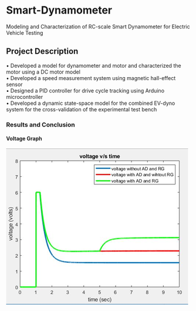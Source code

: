 # Smart-Dynamometer
Modeling and Characterization of RC-scale Smart Dynamometer for Electric Vehicle Testing

## Project Description
•	Developed a model for dynamometer and motor and characterized the motor using a DC motor model<br/>
•	Developed a speed measurement system using magnetic hall-effect sensor<br/>
•	Designed a PID controller for drive cycle tracking using Arduino microcontroller<br/> 
•	Developed a dynamic state-space model for the combined EV-dyno system for the cross-validation of the experimental test bench<br/>

### Results and Conclusion

#### Voltage Graph
![alt text](https://github.com/pats20/Smart-Dynamometer/blob/master/Results/voltage%20with%20AD%20and%20RG.JPG)





